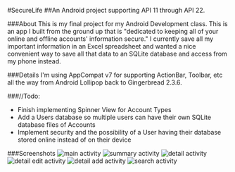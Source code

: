 #SecureLife
##An Android project supporting API 11 through API 22.

###About
This is my final project for my Android Development class. This is an app I built from the ground up that is "dedicated to keeping all of your online and offline accounts' information secure."
I currently save all my important information in an Excel spreadsheet and wanted a nice convenient way to save all that data to an SQLite database and access from my phone instead.

###Details
I'm using AppCompat v7 for supporting ActionBar, Toolbar, etc all the way from Android Lollipop back to Gingerbread 2.3.6.

###//Todo:
* Finish implementing Spinner View for Account Types
* Add a Users database so multiple users can have their own SQLite database files of Accounts
* Implement security and the possibility of a User having their database stored online instead of on their device

###Screenshots
![main activity](screenshot_01.jpg)
![summary activity](screenshot_02.jpg)
![detail activity](screenshot_03.jpg)
![detail edit activity](screenshot_04.jpg)
![detail add activity](screenshot_05.jpg)
![search activity](screenshot_06.jpg)
